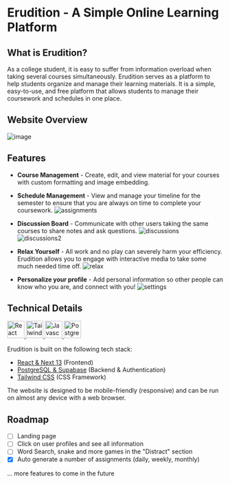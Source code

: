 # Erudition - A Simple Online Learning Platform

## What is Erudition?

As a college student, it is easy to suffer from information overload when taking several courses simultaneously. Erudition serves as a platform to help students organize and manage their learning materials. It is a simple, easy-to-use, and free platform that allows students to manage their coursework and schedules in one place.

## Website Overview

![image](https://user-images.githubusercontent.com/31612100/217661068-fd56e612-4006-421c-8a9b-2facd766a69a.png)

## Features

-   **Course Management** - Create, edit, and view material for your courses with custom formatting and image embedding.

-   **Schedule Management** - View and manage your timeline for the semester to ensure that you are always on time to complete your coursework.
    ![assignments](https://user-images.githubusercontent.com/31612100/217936967-7baffdc5-73c2-4c4d-adb1-3bbf84c01fa0.png)

-   **Discussion Board** - Communicate with other users taking the same courses to share notes and ask questions.
    ![discussions](https://user-images.githubusercontent.com/31612100/217937445-f6d15a9a-6708-45ee-89fe-4cfe1d0cedc1.png)
    ![discussions2](https://user-images.githubusercontent.com/31612100/217939376-80f461d9-1a8a-4dcb-a11c-ffd847b64d22.png)

-   **Relax Yourself** - All work and no play can severely harm your efficiency. Erudition allows you to engage with interactive media to take some much needed time off.
    ![relax](https://user-images.githubusercontent.com/31612100/217937762-feba94e0-f3db-4138-bfd9-46a887e1ba85.png)

-   **Personalize your profile** - Add personal information so other people can know who you are, and connect with you!
    ![settings](https://user-images.githubusercontent.com/31612100/217937987-57042957-58a6-4c13-a8a8-b7a1dc161a7e.png)

## Technical Details

<p align="left">
    <a href="https://reactjs.org/" target="_blank" rel="noreferrer"> <img src="https://user-images.githubusercontent.com/25181517/183897015-94a058a6-b86e-4e42-a37f-bf92061753e5.png" alt="React" width="40" height="40"/> </a>
    <a href="https://tailwindcss.com/" target="_blank" rel="noreferrer"> <img src="https://user-images.githubusercontent.com/25181517/202896760-337261ed-ee92-4979-84c4-d4b829c7355d.png" alt="Tailwind" width="40" height="40"/> </a>
    <a href="https://www.javascript.com/" target="_blank" rel="noreferrer"> <img src="https://user-images.githubusercontent.com/25181517/117447155-6a868a00-af3d-11eb-9cfe-245df15c9f3f.png" alt="Javascript" width="40" height="40"/> </a>
    <a href="https://www.postgresql.org/" target="_blank" rel="noreferrer"> <img src="https://user-images.githubusercontent.com/25181517/117208740-bfb78400-adf5-11eb-97bb-09072b6bedfc.png" alt="PostgreSQL" width="40" height="40"/> </a>
</p>

Erudition is built on the following tech stack:

-   [React & Next 13](https://nextjs.org/) (Frontend)
-   [PostgreSQL & Supabase](https://supabase.com) (Backend & Authentication)
-   [Tailwind CSS](https://tailwindcss.com/) (CSS Framework)

The website is designed to be mobile-friendly (responsive) and can be run on almost any device with a web browser.

## Roadmap

-   [ ] Landing page
-   [ ] Click on user profiles and see all information
-   [ ] Word Search, snake and more games in the "Distract" section
-   [x] Auto generate a number of assignments (daily, weekly, monthly)

... more features to come in the future
